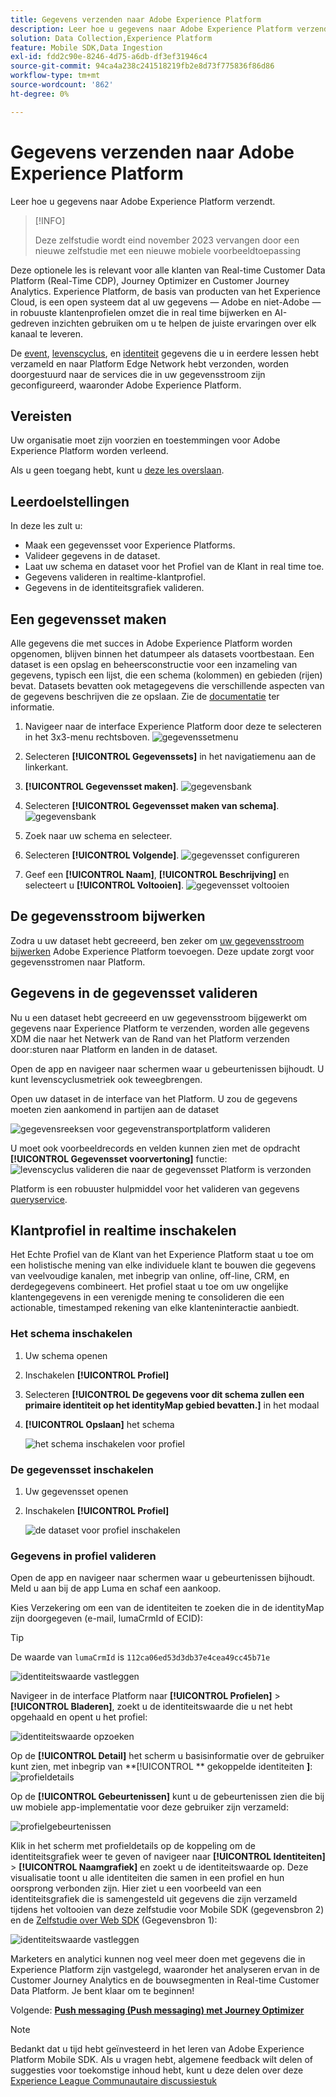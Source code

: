 ```yaml
---
title: Gegevens verzenden naar Adobe Experience Platform
description: Leer hoe u gegevens naar Adobe Experience Platform verzendt.
solution: Data Collection,Experience Platform
feature: Mobile SDK,Data Ingestion
exl-id: fdd2c90e-8246-4d75-a6db-df3ef31946c4
source-git-commit: 94ca4a238c241518219fb2e8d73f775836f86d86
workflow-type: tm+mt
source-wordcount: '862'
ht-degree: 0%

---
```


# Gegevens verzenden naar Adobe Experience Platform

Leer hoe u gegevens naar Adobe Experience Platform verzendt.

>[!INFO]
>
> Deze zelfstudie wordt eind november 2023 vervangen door een nieuwe zelfstudie met een nieuwe mobiele voorbeeldtoepassing

Deze optionele les is relevant voor alle klanten van Real-time Customer Data Platform (Real-Time CDP), Journey Optimizer en Customer Journey Analytics. Experience Platform, de basis van producten van het Experience Cloud, is een open systeem dat al uw gegevens — Adobe en niet-Adobe — in robuuste klantenprofielen omzet die in real time bijwerken en AI-gedreven inzichten gebruiken om u te helpen de juiste ervaringen over elk kanaal te leveren.

De [event](events.md), [levenscyclus](lifecycle-data.md), en [identiteit](identity.md) gegevens die u in eerdere lessen hebt verzameld en naar Platform Edge Network hebt verzonden, worden doorgestuurd naar de services die in uw gegevensstroom zijn geconfigureerd, waaronder Adobe Experience Platform.


## Vereisten

Uw organisatie moet zijn voorzien en toestemmingen voor Adobe Experience Platform worden verleend.

Als u geen toegang hebt, kunt u [deze les overslaan](install-sdks.md).

## Leerdoelstellingen

In deze les zult u:

* Maak een gegevensset voor Experience Platforms.
* Valideer gegevens in de dataset.
* Laat uw schema en dataset voor het Profiel van de Klant in real time toe.
* Gegevens valideren in realtime-klantprofiel.
* Gegevens in de identiteitsgrafiek valideren.


## Een gegevensset maken

Alle gegevens die met succes in Adobe Experience Platform worden opgenomen, blijven binnen het datumpeer als datasets voortbestaan. Een dataset is een opslag en beheersconstructie voor een inzameling van gegevens, typisch een lijst, die een schema (kolommen) en gebieden (rijen) bevat. Datasets bevatten ook metagegevens die verschillende aspecten van de gegevens beschrijven die ze opslaan. Zie de [documentatie](https://experienceleague.adobe.com/docs/experience-platform/catalog/datasets/overview.html) ter informatie.

1. Navigeer naar de interface Experience Platform door deze te selecteren in het 3x3-menu rechtsboven.
   ![gegevenssetmenu](assets/mobile-dataset-menu.png)

1. Selecteren **[!UICONTROL Gegevenssets]** in het navigatiemenu aan de linkerkant.

1. **[!UICONTROL Gegevensset maken]**.
   ![gegevensbank](assets/mobile-dataset-home.png)

1. Selecteren **[!UICONTROL Gegevensset maken van schema]**.
   ![gegevensbank](assets/mobile-dataset-create.png)

1. Zoek naar uw schema en selecteer.

1. Selecteren **[!UICONTROL Volgende]**.
   ![gegevensset configureren](assets/mobile-dataset-configure.png)

1. Geef een **[!UICONTROL Naam]**, **[!UICONTROL Beschrijving]** en selecteert u **[!UICONTROL Voltooien]**.
   ![gegevensset voltooien](assets/mobile-dataset-finish.png)

## De gegevensstroom bijwerken

Zodra u uw dataset hebt gecreeerd, ben zeker om [uw gegevensstroom bijwerken](create-datastream.md) Adobe Experience Platform toevoegen. Deze update zorgt voor gegevensstromen naar Platform.

## Gegevens in de gegevensset valideren

Nu u een dataset hebt gecreeerd en uw gegevensstroom bijgewerkt om gegevens naar Experience Platform te verzenden, worden alle gegevens XDM die naar het Netwerk van de Rand van het Platform verzenden door:sturen naar Platform en landen in de dataset.

Open de app en navigeer naar schermen waar u gebeurtenissen bijhoudt. U kunt levenscyclusmetriek ook teweegbrengen.

Open uw dataset in de interface van het Platform. U zou de gegevens moeten zien aankomend in partijen aan de dataset

![gegevensreeksen voor gegevenstransportplatform valideren](assets/mobile-platform-dataset-batches.png)

U moet ook voorbeeldrecords en velden kunnen zien met de opdracht **[!UICONTROL Gegevensset voorvertoning]** functie:
![levenscyclus valideren die naar de gegevensset Platform is verzonden](assets/mobile-lifecycle-platform-dataset.png)

Platform is een robuuster hulpmiddel voor het valideren van gegevens [queryservice](https://experienceleague.adobe.com/docs/platform-learn/tutorials/queries/explore-data.html).

## Klantprofiel in realtime inschakelen

Het Echte Profiel van de Klant van het Experience Platform staat u toe om een holistische mening van elke individuele klant te bouwen die gegevens van veelvoudige kanalen, met inbegrip van online, off-line, CRM, en derdegegevens combineert. Het profiel staat u toe om uw ongelijke klantengegevens in een verenigde mening te consolideren die een actionable, timestamped rekening van elke klanteninteractie aanbiedt.

### Het schema inschakelen

1. Uw schema openen
1. Inschakelen **[!UICONTROL Profiel]**
1. Selecteren **[!UICONTROL De gegevens voor dit schema zullen een primaire identiteit op het identityMap gebied bevatten.]** in het modaal
1. **[!UICONTROL Opslaan]** het schema

   ![het schema inschakelen voor profiel](assets/mobile-platform-profile-schema.png)

### De gegevensset inschakelen

1. Uw gegevensset openen
1. Inschakelen **[!UICONTROL Profiel]**

   ![de dataset voor profiel inschakelen](assets/mobile-platform-profile-dataset.png)

### Gegevens in profiel valideren

Open de app en navigeer naar schermen waar u gebeurtenissen bijhoudt. Meld u aan bij de app Luma en schaf een aankoop.

Kies Verzekering om een van de identiteiten te zoeken die in de identityMap zijn doorgegeven (e-mail, lumaCrmId of ECID):

>[!TIP]
>
>   De waarde van `lumaCrmId` is `112ca06ed53d3db37e4cea49cc45b71e`


![identiteitswaarde vastleggen](assets/mobile-platform-identity.png)

Navigeer in de interface Platform naar **[!UICONTROL Profielen]** > **[!UICONTROL Bladeren]**, zoekt u de identiteitswaarde die u net hebt opgehaald en opent u het profiel:

![identiteitswaarde opzoeken](assets/mobile-platform-profile-lookup.png)

Op de **[!UICONTROL Detail]** het scherm u basisinformatie over de gebruiker kunt zien, met inbegrip van **[!UICONTROL ** gekoppelde identiteiten **]**:
![profieldetails](assets/mobile-platform-profile-details.png)

Op de **[!UICONTROL Gebeurtenissen]** kunt u de gebeurtenissen zien die bij uw mobiele app-implementatie voor deze gebruiker zijn verzameld:

![profielgebeurtenissen](assets/mobile-platform-profile-events.png)


Klik in het scherm met profieldetails op de koppeling om de identiteitsgrafiek weer te geven of navigeer naar **[!UICONTROL Identiteiten]** > **[!UICONTROL Naamgrafiek]** en zoekt u de identiteitswaarde op. Deze visualisatie toont u alle identiteiten die samen in een profiel en hun oorsprong verbonden zijn. Hier ziet u een voorbeeld van een identiteitsgrafiek die is samengesteld uit gegevens die zijn verzameld tijdens het voltooien van deze zelfstudie voor Mobile SDK (gegevensbron 2) en de [Zelfstudie over Web SDK](https://experienceleague.adobe.com/docs/platform-learn/implement-web-sdk/overview.html) (Gegevensbron 1):

![identiteitswaarde vastleggen](assets/mobile-platform-profile-identitygraph.png)

Marketers en analytici kunnen nog veel meer doen met gegevens die in Experience Platform zijn vastgelegd, waaronder het analyseren ervan in de Customer Journey Analytics en de bouwsegmenten in Real-time Customer Data Platform. Je bent klaar om te beginnen!

Volgende: **[Push messaging (Push messaging) met Journey Optimizer](journey-optimizer-push.md)**

>[!NOTE]
>
>Bedankt dat u tijd hebt geïnvesteerd in het leren van Adobe Experience Platform Mobile SDK. Als u vragen hebt, algemene feedback wilt delen of suggesties voor toekomstige inhoud hebt, kunt u deze delen over deze [Experience League Communautaire discussiestuk](https://experienceleaguecommunities.adobe.com/t5/adobe-experience-platform-launch/tutorial-discussion-implement-adobe-experience-cloud-in-mobile/td-p/443796)
